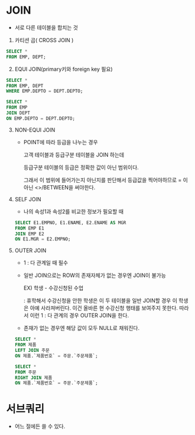 # JOIN

- 서로 다른 테이블을 합치는 것

1. 카티션 곱( CROSS JOIN )

```sql
SELECT * 
FROM EMP, DEPT;
```

2. EQUI JOIN(primary키와 foreign key 필요)

```SQL
SELECT * 
FROM EMP, DEPT
WHERE EMP.DEPTO = DEPT.DEPTO;
```

```sql
SELECT * 
FROM EMP
JOIN DEPT
ON EMP.DEPTO = DEPT.DEPTO;
```

3. NON-EQUI JOIN

   - POINT에 따라 등급을 나누는 경우

     고객 테이블과 등급구분 테이블을 JOIN 하는데

     등급구분 테이블의 등급은 정확한 값이 아닌 범위이다.

     그래서 이 범위에 들어가는지 아닌지를 판단해서 등급값을 찍어야하므로 = 이 아닌 <>/BETWEEN을 써야한다.

     

4. SELF JOIN

   - 나의 속성1과 속성2를 비교한 정보가 필요할 때

   ```sql
   SELECT E1.EMPNO, E1.ENAME, E2.ENAME AS MGR
   FROM EMP E1
   JOIN EMP E2
   ON E1.MGR = E2.EMPNO;
   ```

5. OUTER JOIN

   - 1 : 다 관계일 때 필수

   - 일반 JOIN으로는 ROW의 존재자체가 없는 경우엔 JOIN이 불가능

     EX) 학생 - 수강신청된 수업

     : 휴학해서 수강신청을 안한 학생은 이 두 테이블을 일반 JOIN할 경우 이 학생은 아예 사라져버린다. 이건 올바른 현 수강신청 행태를 보여주지 못한다. 따라서 이런  1 : 다 관계의 경우 OUTER JOIN을 한다.

   - 존재가 없는 경우엔 해당 값이 모두 NULL로 채워진다.

   ```sql
   SELECT * 
   FROM 제품
   LEFT JOIN 주문
   ON 제품.`제품번호` = 주문.`주문제품`;
   ```

   ```sql
   SELECT * 
   FROM 주문
   RIGHT JOIN 제품
   ON 제품.`제품번호` = 주문.`주문제품`;
   ```

   

# 서브쿼리

- 어느 절에든 쓸 수 있다.